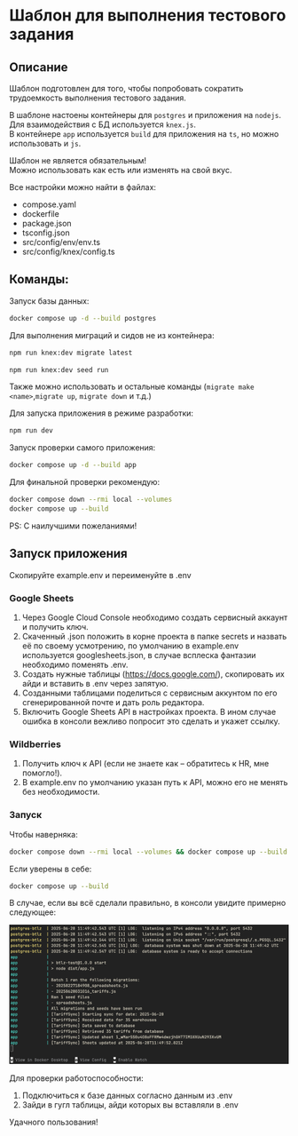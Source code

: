 # Шаблон для выполнения тестового задания

## Описание
Шаблон подготовлен для того, чтобы попробовать сократить трудоемкость выполнения тестового задания.

В шаблоне настоены контейнеры для `postgres` и приложения на `nodejs`.  
Для взаимодействия с БД используется `knex.js`.  
В контейнере `app` используется `build` для приложения на `ts`, но можно использовать и `js`.

Шаблон не является обязательным!\
Можно использовать как есть или изменять на свой вкус.

Все настройки можно найти в файлах:
- compose.yaml
- dockerfile
- package.json
- tsconfig.json
- src/config/env/env.ts
- src/config/knex/config.ts

## Команды:

Запуск базы данных:
```bash
docker compose up -d --build postgres
```

Для выполнения миграций и сидов не из контейнера:
```bash
npm run knex:dev migrate latest
```

```bash
npm run knex:dev seed run
```
Также можно использовать и остальные команды (`migrate make <name>`,`migrate up`, `migrate down` и т.д.)

Для запуска приложения в режиме разработки:
```bash
npm run dev
```

Запуск проверки самого приложения:
```bash
docker compose up -d --build app
```

Для финальной проверки рекомендую:
```bash
docker compose down --rmi local --volumes
docker compose up --build
```

PS: С наилучшими пожеланиями!

## Запуск приложения

Скопируйте example.env и переименуйте в .env

### Google Sheets 

1. Через Google Cloud Console необходимо создать сервисный аккаунт и получить ключ.
2. Скаченный .json положить в корне проекта в папке secrets и назвать её по своему усмотрению, по умолчанию в example.env используется googlesheets.json, в случае всплеска фантазии необходимо поменять .env.
3. Создать нужные таблицы (https://docs.google.com/), скопировать их айди и вставить в .env через запятую.
4. Созданными таблицами поделиться с сервисным аккунтом по его сгенерированной почте и дать роль редактора.
5. Включить Google Sheets API в настройках проекта. В ином случае ошибка в консоли вежливо попросит это сделать и укажет ссылку.

### Wildberries

1. Получить ключ к API (если не знаете как – обратитесь к HR, мне помогло!).
2. В example.env по умолчанию указан путь к API, можно его не менять без необходимости.

### Запуск

Чтобы наверняка:

```bash
docker compose down --rmi local --volumes && docker compose up --build
```
Если уверены в себе:
```bash
docker compose up --build
```

В случае, если вы всё сделали правильно, в консоли увидите примерно следующее:

![img.png](docs/img.png)

Для проверки работоспособности:
1. Подключиться к базе данных согласно данным из .env
2. Зайди в гугл таблицы, айди которых вы вставляли в .env

Удачного пользования!